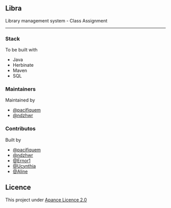 ## Libra  
Library management system  - 
Class Assignment    
___
### Stack  
To be built with
- Java
- Herbinate 
- Maven
- SQL

 ### Maintainers
 Maintained by 
- [@pacifiquem](https://github.com/pacifiquem)
- [@ndzhwr](https://github.com/ndzhwr)

### Contributos
 Built by 
- [@pacifiquem](https://github.com/pacifiquem)
- [@ndzhwr](https://github.com/ndzhwr)
- [@Ernor1](https://github.com/Ernor1)
- [@Ucynthia](https://github.com/ucynthia13)
- [@Aline](https://github.com/Alineeniyo)


## Licence
This project under [Apance Licence 2.0](LICENCE)
